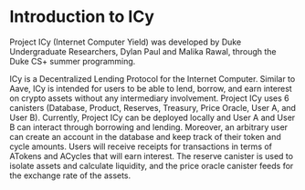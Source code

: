 # Introduction to ICy
Project ICy (Internet Computer Yield) was developed by Duke Undergraduate Researchers, Dylan Paul and Malika Rawal, through the Duke CS+ summer programming. 

ICy is a Decentralized Lending Protocol for the Internet Computer. Similar to Aave, ICy is intended for users to be able to lend, borrow, and earn interest on crypto assets without any intermediary involvement. Project ICy uses 6 canisters (Database, Product, Reserves, Treasury, Price Oracle, User A, and User B). Currently, Project ICy can be deployed locally and User A and User B can interact through borrowing and lending. Moreover, an arbitrary user can create an account in the database and keep track of their token and cycle amounts. Users will receive receipts for transactions in terms of ATokens and ACycles that will earn interest. The reserve canister is used to isolate assets and calculate liquidity, and the price oracle canister feeds for the exchange rate of the assets. 
